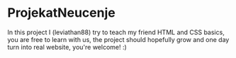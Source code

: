 # ProjekatNeucenje

In this project I (leviathan88) try to teach my friend HTML and CSS basics,
you are free to learn with us, the project should hopefully grow and one day
turn into real website, you're welcome! :)
